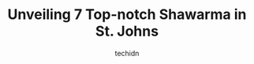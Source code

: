 ---
layout: ampstory
image: https://i0.wp.com/www.auto.or.id/wp-content/uploads/2023/06/big-bite-pita-0-st-johns-1686325206.jpeg?resize=640,853
author: techidn
featured: false
description: St. Johns, Newfoundland and Labrador, Canada is a haven for Shawarma enthusiasts, boasting an impressive array of 7 top-notch establishments. Whether youre a seasoned connoisseur or simply
title: Unveiling 7 Top-notch Shawarma in St. Johns
cover:
   title: Unveiling 7 Top-notch Shawarma in St. Johns
   subtitle: AUTO.OR.ID
   background: https://www.auto.or.id/wp-content/uploads/2023/06/big-bite-pita-0-st-johns-1686325206.jpeg

pages: 
 - layout: thirds
   top: <h1>#1 Acropolis Pizza</h1>
   bottom: "<p>Almost everything I and my girlfriend have had from here is amazing. The pizza, donairs, gyros. All great! The only things Ive had that I didnt like were the fries and </p>"
   background: https://www.auto.or.id/wp-content/uploads/2023/06/big-bite-pita-1-st-johns-1686325207.jpeg
   backgroundblur: true
 - layout: thirds
   top: <h1>#2 No Name Pizza</h1>
   bottom: "<p>30 Ropewalk Ln, St. Johns, NL A1E 5T2, Canada</p>"
   background: https://www.auto.or.id/wp-content/uploads/2023/06/big-bite-pita-2-st-johns-1686325208.jpeg
   cta:
      link: https://www.auto.or.id/unveiling-7-top-notch-shawarma-in-st-johns/
      text: Unveiling 7 Top-notch Shawarma in St. Johns
 - layout: thirds
   top: <h1>#3 Venice Pizzeria</h1>
   bottom: "<p>81 Military Rd, St. Johns, NL A1C 2C8, Canada</p>"
   background: https://images.unsplash.com/photo-1548084564-80dcdf78c07d?ixlib=rb-4.0.3&ixid=MnwxMjA3fDB8MHxwaG90by1wYWdlfHx8fGVufDB8fHx8&auto=format&fit=crop&w=640&h=853&q=80
   cta:
      link: https://www.auto.or.id/unveiling-7-top-notch-shawarma-in-st-johns/
      text: Unveiling 7 Top-notch Shawarma in St. Johns
 - layout: thirds
   top: <h1>#4 NJs Kitchen Bangladeshi Restaurant</h1>
   bottom: "<p>15 Rowan St, St. Johns, NL A1B 2X2, Canada</p>"
   background: https://images.unsplash.com/photo-1574524096791-2ae09c406788?ixlib=rb-4.0.3&ixid=MnwxMjA3fDB8MHxwaG90by1wYWdlfHx8fGVufDB8fHx8&auto=format&fit=crop&w=640&h=853&q=80
   cta:
      link: https://www.auto.or.id/unveiling-7-top-notch-shawarma-in-st-johns/
      text: Unveiling 7 Top-notch Shawarma in St. Johns
 - layout: thirds
   top: <h1>#5 Kilbride Pizza</h1>
   bottom: "<p>277 Bay Bulls Rd, St. Johns, NL A1G 1B9, Canada</p>"
   background: https://images.unsplash.com/photo-1508048236731-b5ef91f7840c?ixlib=rb-4.0.3&ixid=MnwxMjA3fDB8MHxwaG90by1wYWdlfHx8fGVufDB8fHx8&auto=format&fit=crop&w=640&h=853&q=80
   cta:
      link: https://www.auto.or.id/unveiling-7-top-notch-shawarma-in-st-johns/
      text: Unveiling 7 Top-notch Shawarma in St. Johns
 - layout: thirds
   top: <h1>#6 Big Bite Pita</h1>
   bottom: "<p>43 Churchill Square, St. Johns, NL A1B 2X1, Canada</p>"
   background: https://images.unsplash.com/photo-1542362567-b07e54358753?ixlib=rb-4.0.3&ixid=MnwxMjA3fDB8MHxwaG90by1wYWdlfHx8fGVufDB8fHx8&auto=format&fit=crop&w=640&h=853&q=80
   cta:
      link: https://www.auto.or.id/unveiling-7-top-notch-shawarma-in-st-johns/
      text: Unveiling 7 Top-notch Shawarma in St. Johns
 - layout: thirds
   top: <h1>#7 Persepolis Persian Restaurant</h1>
   bottom: "<p>585 Torbay Rd, St. Johns, NL A1A 5G9, Canada</p>"
   background: https://images.unsplash.com/photo-1633713368363-2b04dadce462?ixlib=rb-4.0.3&ixid=MnwxMjA3fDB8MHxwaG90by1wYWdlfHx8fGVufDB8fHx8&auto=format&fit=crop&w=640&h=853&q=80
   cta:
      link: https://www.auto.or.id/unveiling-7-top-notch-shawarma-in-st-johns/
      text: Unveiling 7 Top-notch Shawarma in St. Johns
 - layout: thirds
   middle: Continue reading...
   background: https://images.unsplash.com/photo-1567449394863-577a4311b51c?ixlib=rb-4.0.3&ixid=MnwxMjA3fDB8MHxwaG90by1wYWdlfHx8fGVufDB8fHx8&auto=format&fit=crop&w=640&h=853&q=80
   cta:
      link: https://www.auto.or.id/unveiling-7-top-notch-shawarma-in-st-johns/
      text: Unveiling 7 Top-notch Shawarma in St. Johns

---